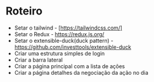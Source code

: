 # Roteiro

  - Setar o tailwind - [https://tailwindcss.com/]
  - Setar o Redux - https://redux.js.org/
  - Setar o extensible-duck(duck pattern) - https://github.com/investtools/extensible-duck
  - Criar uma estrutura simples de login
  - Criar a barra lateral
  - Criar a página principal com a lista de ações 
  - Criar a página detalhes da negociação da ação no dia

